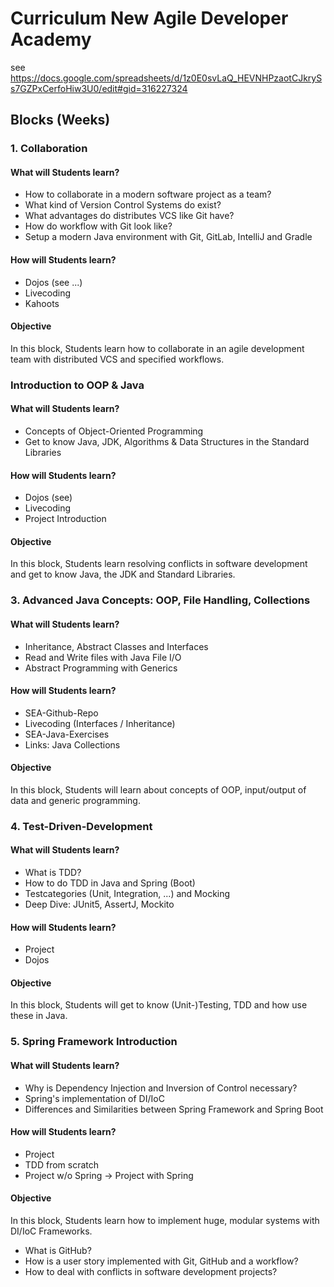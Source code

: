 # Curriculum New Agile Developer Academy

see https://docs.google.com/spreadsheets/d/1z0E0svLaQ_HEVNHPzaotCJkrySs7GZPxCerfoHiw3U0/edit#gid=316227324

## Blocks (Weeks)

### 1. Collaboration

#### What will Students learn?

* How to collaborate in a modern software project as a team?
* What kind of Version Control Systems do exist?
* What advantages do distributes VCS like Git have?
* How do workflow with Git look like?
* Setup a modern Java environment with Git, GitLab, IntelliJ and Gradle

#### How will Students learn?

* Dojos (see ...)
* Livecoding
* Kahoots

#### Objective

In this block, Students learn how to collaborate in an agile development team with distributed VCS and specified workflows.

### Introduction to OOP & Java

#### What will Students learn?
 
* Concepts of Object-Oriented Programming
* Get to know Java, JDK, Algorithms & Data Structures in the Standard Libraries

#### How will Students learn?

* Dojos (see)
* Livecoding
* Project Introduction

#### Objective

In this block, Students learn resolving conflicts in software development and get to know Java, the JDK and Standard Libraries.

### 3. Advanced Java Concepts: OOP, File Handling, Collections

#### What will Students learn?

* Inheritance, Abstract Classes and Interfaces
* Read and Write files with Java File I/O
* Abstract Programming with Generics

#### How will Students learn?

* SEA-Github-Repo
* Livecoding (Interfaces / Inheritance)
* SEA-Java-Exercises
* Links: Java Collections

#### Objective

In this block, Students will learn about concepts of OOP, input/output of data and generic programming.

### 4. Test-Driven-Development

#### What will Students learn?

* What is TDD?
* How to do TDD in Java and Spring (Boot)
* Testcategories (Unit, Integration, ...) and Mocking
* Deep Dive: JUnit5, AssertJ, Mockito 

#### How will Students learn?

* Project
* Dojos

#### Objective

In this block, Students will get to know (Unit-)Testing, TDD and how use these in Java.

### 5. Spring Framework Introduction

#### What will Students learn?

* Why is Dependency Injection and Inversion of Control necessary?
* Spring's implementation of DI/IoC
* Differences and Similarities between Spring Framework and Spring Boot

#### How will Students learn?

* Project
* TDD from scratch
* Project w/o Spring -> Project with Spring

#### Objective

In this block, Students learn how to implement huge, modular systems with DI/IoC Frameworks.





* What is GitHub?
* How is a user story implemented with Git, GitHub and a workflow?
* How to deal with conflicts in software development projects?
